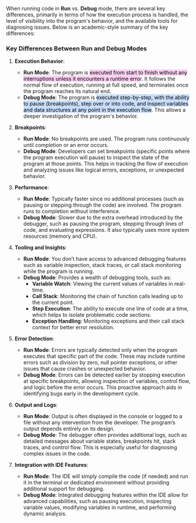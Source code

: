 When running code in **Run** vs. **Debug** mode, there are several key differences, primarily in terms of how the execution process is handled, the level of visibility into the program's behavior, and the available tools for diagnosing issues. Below is an academic-style summary of the key differences:

### Key Differences Between **Run** and **Debug** Modes

1. **Execution Behavior**:
    
    - **Run Mode**: The program is <mark style="background: #FFB8EBA6;">executed from start to finish without any interruptions unless it encounters a runtime erro</mark>r. It follows the normal flow of execution, running at full speed, and terminates once the program reaches its natural end.
    - **Debug Mode**: The program is <mark style="background: #ADCCFFA6;">executed step-by-step, with the ability to pause (breakpoints), step over or into code, and inspect variables and data structures at any point in the execution flow</mark>. This allows a deeper investigation of the program's behavior.
2. **Breakpoints**:
    
    - **Run Mode**: No breakpoints are used. The program runs continuously until completion or an error occurs.
    - **Debug Mode**: Developers can set breakpoints (specific points where the program execution will pause) to inspect the state of the program at those points. This helps in tracking the flow of execution and analyzing issues like logical errors, exceptions, or unexpected behavior.
3. **Performance**:
    
    - **Run Mode**: Typically faster since no additional processes (such as pausing or stepping through the code) are involved. The program runs to completion without interference.
    - **Debug Mode**: Slower due to the extra overhead introduced by the debugger, such as pausing the program, stepping through lines of code, and evaluating expressions. It also typically uses more system resources (memory and CPU).
4. **Tooling and Insights**:
    
    - **Run Mode**: You don’t have access to advanced debugging features such as variable inspection, stack traces, or call stack monitoring while the program is running.
    - **Debug Mode**: Provides a wealth of debugging tools, such as:
        - **Variable Watch**: Viewing the current values of variables in real-time.
        - **Call Stack**: Monitoring the chain of function calls leading up to the current point.
        - **Step Execution**: The ability to execute one line of code at a time, which helps to isolate problematic code sections.
        - **Exception Handling**: Monitoring exceptions and their call stack context for better error resolution.
5. **Error Detection**:
    
    - **Run Mode**: Errors are typically detected only when the program executes that specific part of the code. These may include runtime errors such as division by zero, null pointer exceptions, or other issues that cause crashes or unexpected behavior.
    - **Debug Mode**: Errors can be detected earlier by stopping execution at specific breakpoints, allowing inspection of variables, control flow, and logic before the error occurs. This proactive approach aids in identifying bugs early in the development cycle.
6. **Output and Logs**:
    
    - **Run Mode**: Output is often displayed in the console or logged to a file without any intervention from the developer. The program’s output depends entirely on its design.
    - **Debug Mode**: The debugger often provides additional logs, such as detailed messages about variable states, breakpoints hit, stack traces, and control flow. This is especially useful for diagnosing complex issues in the code.
7. **Integration with IDE Features**:
    
    - **Run Mode**: The IDE will simply compile the code (if needed) and run it in the terminal or dedicated environment without providing additional support for debugging.
    - **Debug Mode**: Integrated debugging features within the IDE allow for advanced capabilities, such as pausing execution, inspecting variable values, modifying variables in runtime, and performing dynamic analysis.
